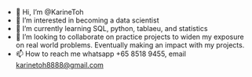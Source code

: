- 👋 Hi, I’m @KarineToh
- 👀 I’m interested in becoming a data scientist 
- 🌱 I’m currently learning SQL, python, tablaeu, and statistics
- 💞️ I’m looking to collaborate on practice projects to widen my exposure on real world problems. Eventually making an impact with my projects.
- 📫 How to reach me whatsapp +65 8518 9455, email karinetoh8888@gmail.com

<!---
KarineToh/KarineToh is a ✨ special ✨ repository because its `README.md` (this file) appears on your GitHub profile.
You can click the Preview link to take a look at your changes.
--->
